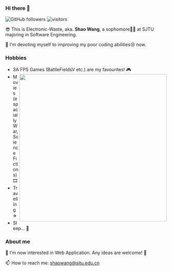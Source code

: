 <!--
**Electronic-Waste/Electronic-Waste** is a ✨ _special_ ✨ repository because its `README.md` (this file) appears on your GitHub profile.
Here are some ideas to get you started:

- 🔭 I’m currently working on ...
- 🌱 I’m currently learning ...
- 👯 I’m looking to collaborate on ...
- 🤔 I’m looking for help with ...
- 💬 Ask me about ...
- 📫 How to reach me: ...
- 😄 Pronouns: ...
- ⚡ Fun fact: ...
-->

### Hi there 👋
![GitHub followers](https://img.shields.io/github/followers/Electronic-Waste?style=social)
![visitors](https://visitor-badge.glitch.me/badge?page_id=Electronic-Waste)

😎 This is Electronic-Waste, aka. **Shao Wang**, a sophomore🧑‍🎓 at SJTU majoring in Software Engineering.  

🔭 I'm devoting myself to improving my poor coding abilities😢 now.

### Hobbies
- 3A FPS Games (BattleFieldsV etc.) are my favourites! 🎮 <img align='right' width=460px src='https://github-readme-stats.vercel.app/api?username=Electronic-Waste&show_icons=true&count_private=true&hide_title=true'/>
- Movies (espacially War, Science Fictions) 🎞️
- Travelling ✈️
- Sleep... 🛌

### About me
🤔 I'm now interested in Web Application. Any ideas are welcome! 🍻   

📫 How to reach me: shaowang@sjtu.edu.cn  
